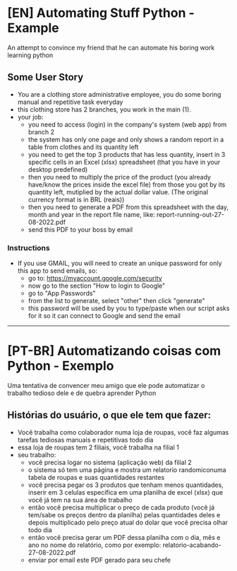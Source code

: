 # [EN] Automating Stuff Python - Example
An attempt to convince my friend that he can automate his boring work learning python

## Some User Story
- You are a clothing store administrative employee, you do some boring manual and repetitive task everyday
- this clothing store has 2 branches, you work in the main (1).
- your job:
  - you need to access (login) in the company's system (web app) from branch 2
  - the system has only one page and only shows a random report in a table from clothes and its quantity left 
  - you need to get the top 3 products that has less quantity, insert in 3 specific cells in an Excel (xlsx) spreadsheet (that you have in your desktop predefined)
  - then you need to multiply the price of the product (you already have/know the prices inside the excel file) from those you got by its quantity left, mutiplied by the actual dollar value. (The original currency format is in BRL (reais))
  - then you need to generate a PDF from this spreadsheet with the day, month and year in the report file name, like: report-running-out-27-08-2022.pdf
  - send this PDF to your boss by email
  
### Instructions 
- If you use GMAIL, you will need to create an unique password for only this app to send emails, so:
    - go to: https://myaccount.google.com/security
    - now go to the section "How to login to Google"
    - go to "App Passwords"
    - from the list to generate, select "other" then click "generate"
    - this password will be used by you to type/paste when our script asks for it so it can connect to Google and send the email

---

# [PT-BR] Automatizando coisas com Python - Exemplo
Uma tentativa de convencer meu amigo que ele pode automatizar o trabalho tedioso dele e de quebra aprender Python

## Histórias do usuário, o que ele tem que fazer:
- Você trabalha como colaborador numa loja de roupas, você faz algumas tarefas tediosas manuais e repetitivas todo dia
- essa loja de roupas tem 2 filiais, você trabalha na filial 1
- seu trabalho:
  - você precisa logar no sistema (aplicação web) da filial 2
  - o sistema só tem uma página e mostra um relatorio randomiconuma tabela de roupas e suas quantidades restantes
  - você precisa pegar os 3 produtos que tenham menos quantidades, inserir em 3 celulas específica em uma planilha de excel (xlsx) que você já tem na sua área de trabalho
  - então você precisa multiplicar o preço de cada produto (você já tem/sabe os preços dentro da planilha) pelas quantidades deles e depois multiplicado pelo preço atual do dolar que você precisa olhar todo dia
  - então você precisa gerar um PDF dessa planilha com o dia, mês e ano no nome do relatório, como por exemplo: relatorio-acabando-27-08-2022.pdf
  - enviar por email este PDF gerado para seu chefe
  
